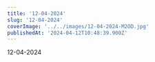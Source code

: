 ```yaml
---
title: '12-04-2024'
slug: '12-04-2024'
coverImage: '../../images/12-04-2024-M2OD.jpg'
publishedAt: '2024-04-12T10:48:39.900Z'
---
```


12-04-2024